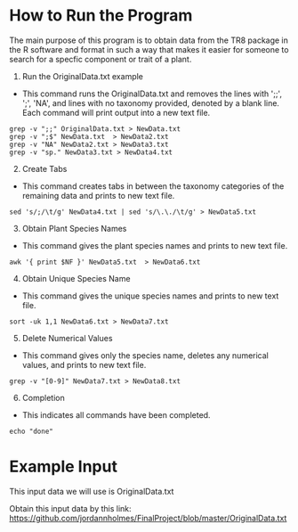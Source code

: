 # How to Run the Program
The main purpose of this program is to obtain data from the TR8 package in the R software and format in such a way that makes it easier for someone to search for a specfic component or trait of a plant.

1. Run the OriginalData.txt example
- This command runs the OriginalData.txt and removes the lines with ';;', ';', 'NA', and lines with no taxonomy provided, denoted by a blank line. Each command will print output into a new text file.

``` {r}
grep -v ";;" OriginalData.txt > NewData.txt
grep -v ";$" NewData.txt  > NewData2.txt
grep -v "NA" NewData2.txt > NewData3.txt
grep -v "sp." NewData3.txt > NewData4.txt
```

2. Create Tabs
- This command creates tabs in between the taxonomy categories of the remaining data and prints to new text file.

``` {r}
sed 's/;/\t/g' NewData4.txt | sed 's/\.\./\t/g' > NewData5.txt
```

3. Obtain Plant Species Names
- This command gives the plant species names and prints to new text file.

``` {r}
awk '{ print $NF }' NewData5.txt  > NewData6.txt
```

4. Obtain Unique Species Name
- This command gives the unique species names and  prints to new text file.

``` {r}
sort -uk 1,1 NewData6.txt > NewData7.txt
```

5. Delete Numerical Values
- This command gives only the species name, deletes any numerical values, and prints to new text file.

``` {r}
grep -v "[0-9]" NewData7.txt > NewData8.txt
```

6. Completion
- This indicates all commands have been completed.

``` {r}
echo "done"
```

# Example Input

This input data we will use is OriginalData.txt

Obtain this input data by this link: https://github.com/jordannholmes/FinalProject/blob/master/OriginalData.txt

